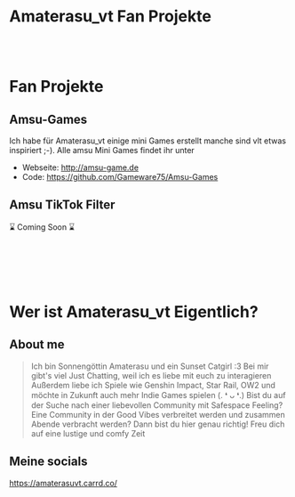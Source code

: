 # Amaterasu_vt Fan Projekte 

<br> </br>

# Fan Projekte 

## Amsu-Games
Ich habe für Amaterasu_vt einige mini Games erstellt manche sind vlt etwas inspiriert ;-).
Alle amsu Mini Games findet ihr unter 

- Webseite: http://amsu-game.de
- Code: https://github.com/Gameware75/Amsu-Games

## Amsu TikTok Filter
⌛ Coming Soon ⌛

<br> </br>
<br> </br>
# Wer ist Amaterasu_vt Eigentlich?

## About me

>   Ich bin Sonnengöttin Amaterasu und ein Sunset Catgirl :3
Bei mir gibt's viel Just Chatting, weil ich es liebe mit euch zu interagieren
Außerdem liebe ich Spiele wie Genshin Impact, Star Rail, OW2 und möchte in Zukunft auch mehr Indie Games spielen (. ❛ ᴗ ❛.)
Bist du auf der Suche nach einer liebevollen Community mit Safespace Feeling? Eine Community in der Good Vibes verbreitet werden und zusammen Abende verbracht werden? Dann bist du hier genau richtig! Freu dich auf eine lustige und comfy Zeit

## Meine socials
https://amaterasuvt.carrd.co/

